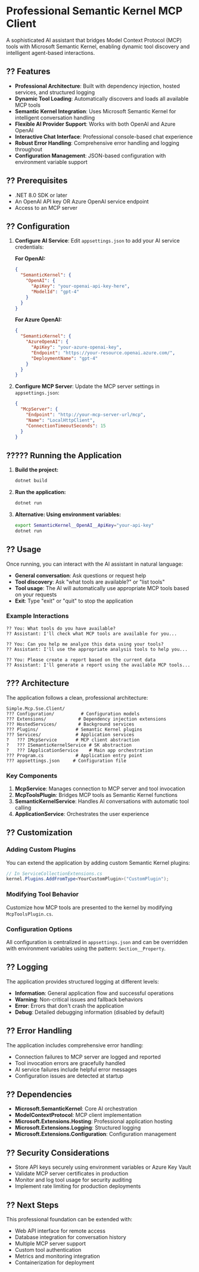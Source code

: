 # Professional Semantic Kernel MCP Client

A sophisticated AI assistant that bridges Model Context Protocol (MCP) tools with Microsoft Semantic Kernel, enabling dynamic tool discovery and intelligent agent-based interactions.

## ?? Features

- **Professional Architecture**: Built with dependency injection, hosted services, and structured logging
- **Dynamic Tool Loading**: Automatically discovers and loads all available MCP tools
- **Semantic Kernel Integration**: Uses Microsoft Semantic Kernel for intelligent conversation handling
- **Flexible AI Provider Support**: Works with both OpenAI and Azure OpenAI
- **Interactive Chat Interface**: Professional console-based chat experience
- **Robust Error Handling**: Comprehensive error handling and logging throughout
- **Configuration Management**: JSON-based configuration with environment variable support

## ?? Prerequisites

- .NET 8.0 SDK or later
- An OpenAI API key OR Azure OpenAI service endpoint
- Access to an MCP server

## ?? Configuration

1. **Configure AI Service**: Edit `appsettings.json` to add your AI service credentials:

   **For OpenAI:**
   ```json
   {
     "SemanticKernel": {
       "OpenAI": {
         "ApiKey": "your-openai-api-key-here",
         "ModelId": "gpt-4"
       }
     }
   }
   ```

   **For Azure OpenAI:**
   ```json
   {
     "SemanticKernel": {
       "AzureOpenAI": {
         "ApiKey": "your-azure-openai-key",
         "Endpoint": "https://your-resource.openai.azure.com/",
         "DeploymentName": "gpt-4"
       }
     }
   }
   ```

2. **Configure MCP Server**: Update the MCP server settings in `appsettings.json`:
   ```json
   {
     "McpServer": {
       "Endpoint": "http://your-mcp-server-url/mcp",
       "Name": "LocalHttpClient",
       "ConnectionTimeoutSeconds": 15
     }
   }
   ```

## ????? Running the Application

1. **Build the project:**
   ```bash
   dotnet build
   ```

2. **Run the application:**
   ```bash
   dotnet run
   ```

3. **Alternative: Using environment variables:**
   ```bash
   export SemanticKernel__OpenAI__ApiKey="your-api-key"
   dotnet run
   ```

## ?? Usage

Once running, you can interact with the AI assistant in natural language:

- **General conversation**: Ask questions or request help
- **Tool discovery**: Ask "what tools are available?" or "list tools"
- **Tool usage**: The AI will automatically use appropriate MCP tools based on your requests
- **Exit**: Type "exit" or "quit" to stop the application

### Example Interactions

```
?? You: What tools do you have available?
?? Assistant: I'll check what MCP tools are available for you...

?? You: Can you help me analyze this data using your tools?
?? Assistant: I'll use the appropriate analysis tools to help you...

?? You: Please create a report based on the current data
?? Assistant: I'll generate a report using the available MCP tools...
```

## ??? Architecture

The application follows a clean, professional architecture:

```
Simple.Mcp.Sse.Client/
??? Configuration/          # Configuration models
??? Extensions/            # Dependency injection extensions
??? HostedServices/        # Background services
??? Plugins/              # Semantic Kernel plugins
??? Services/             # Application services
?   ??? IMcpService       # MCP client abstraction
?   ??? ISemanticKernelService # SK abstraction
?   ??? IApplicationService    # Main app orchestration
??? Program.cs            # Application entry point
??? appsettings.json     # Configuration file
```

### Key Components

1. **McpService**: Manages connection to MCP server and tool invocation
2. **McpToolsPlugin**: Bridges MCP tools as Semantic Kernel functions
3. **SemanticKernelService**: Handles AI conversations with automatic tool calling
4. **ApplicationService**: Orchestrates the user experience

## ?? Customization

### Adding Custom Plugins

You can extend the application by adding custom Semantic Kernel plugins:

```csharp
// In ServiceCollectionExtensions.cs
kernel.Plugins.AddFromType<YourCustomPlugin>("CustomPlugin");
```

### Modifying Tool Behavior

Customize how MCP tools are presented to the kernel by modifying `McpToolsPlugin.cs`.

### Configuration Options

All configuration is centralized in `appsettings.json` and can be overridden with environment variables using the pattern: `Section__Property`.

## ?? Logging

The application provides structured logging at different levels:

- **Information**: General application flow and successful operations
- **Warning**: Non-critical issues and fallback behaviors
- **Error**: Errors that don't crash the application
- **Debug**: Detailed debugging information (disabled by default)

## ?? Error Handling

The application includes comprehensive error handling:

- Connection failures to MCP server are logged and reported
- Tool invocation errors are gracefully handled
- AI service failures include helpful error messages
- Configuration issues are detected at startup

## ?? Dependencies

- **Microsoft.SemanticKernel**: Core AI orchestration
- **ModelContextProtocol**: MCP client implementation
- **Microsoft.Extensions.Hosting**: Professional application hosting
- **Microsoft.Extensions.Logging**: Structured logging
- **Microsoft.Extensions.Configuration**: Configuration management

## ?? Security Considerations

- Store API keys securely using environment variables or Azure Key Vault
- Validate MCP server certificates in production
- Monitor and log tool usage for security auditing
- Implement rate limiting for production deployments

## ?? Next Steps

This professional foundation can be extended with:

- Web API interface for remote access
- Database integration for conversation history
- Multiple MCP server support
- Custom tool authentication
- Metrics and monitoring integration
- Containerization for deployment